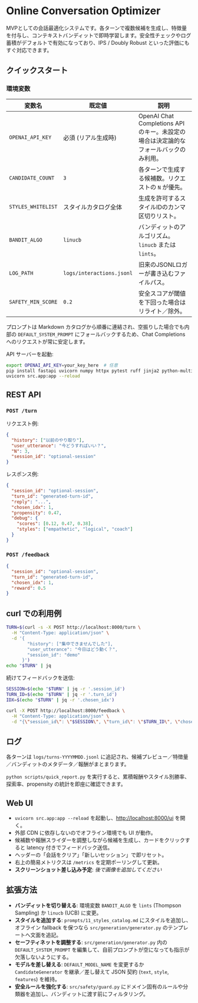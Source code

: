 # Online Conversation Optimizer

MVPとしての会話最適化システムです。各ターンで複数候補を生成し、特徴量を付与し、コンテキストバンディットで即時学習します。安全性チェックやログ蓄積がデフォルトで有効になっており、IPS / Doubly Robust といった評価にもすぐ対応できます。

## クイックスタート

### 環境変数

| 変数名 | 既定値 | 説明 |
| --- | --- | --- |
| `OPENAI_API_KEY` | 必須 (リアル生成時) | OpenAI Chat Completions API のキー。未設定の場合は決定論的なフォールバックのみ利用。|
| `CANDIDATE_COUNT` | `3` | 各ターンで生成する候補数。リクエストの `N` が優先。|
| `STYLES_WHITELIST` | スタイルカタログ全体 | 生成を許可するスタイルIDのカンマ区切りリスト。|
| `BANDIT_ALGO` | `linucb` | バンディットのアルゴリズム。`linucb` または `lints`。|
| `LOG_PATH` | `logs/interactions.jsonl` | 旧来のJSONLロガーが書き込むファイルパス。|
| `SAFETY_MIN_SCORE` | `0.2` | 安全スコアが閾値を下回った場合はリライト／除外。|

プロンプトは Markdown カタログから順番に連結され、空振りした場合でも内部の `DEFAULT_SYSTEM_PROMPT` にフォールバックするため、Chat Completions へのリクエストが常に安定します。

API サーバーを起動:

```bash
export OPENAI_API_KEY=your_key_here  # 任意
pip install fastapi uvicorn numpy httpx pytest ruff jinja2 python-multipart
uvicorn src.app:app --reload
```

## REST API

### `POST /turn`

リクエスト例:

```json
{
  "history": ["以前のやり取り"],
  "user_utterance": "今どうすればいい？",
  "N": 3,
  "session_id": "optional-session"
}
```

レスポンス例:

```json
{
  "session_id": "optional-session",
  "turn_id": "generated-turn-id",
  "reply": "...",
  "chosen_idx": 1,
  "propensity": 0.47,
  "debug": {
    "scores": [0.12, 0.47, 0.38],
    "styles": ["empathetic", "logical", "coach"]
  }
}
```

### `POST /feedback`

```json
{
  "session_id": "optional-session",
  "turn_id": "generated-turn-id",
  "chosen_idx": 1,
  "reward": 0.5
}
```

## curl での利用例

```bash
TURN=$(curl -s -X POST http://localhost:8000/turn \
  -H "Content-Type: application/json" \
  -d '{
        "history": ["集中できませんでした"],
        "user_utterance": "今日はどう動く？",
        "session_id": "demo"
      }')
echo "$TURN" | jq
```

続けてフィードバックを送信:

```bash
SESSION=$(echo "$TURN" | jq -r '.session_id')
TURN_ID=$(echo "$TURN" | jq -r '.turn_id')
IDX=$(echo "$TURN" | jq -r '.chosen_idx')

curl -X POST http://localhost:8000/feedback \
  -H "Content-Type: application/json" \
  -d "{\"session_id\": \"$SESSION\", \"turn_id\": \"$TURN_ID\", \"chosen_idx\": $IDX, \"reward\": 0.6}"
```

## ログ

各ターンは `logs/turns-YYYYMMDD.jsonl` に追記され、候補プレビュー／特徴量／バンディットのメタデータ／報酬がまとまります。

`python scripts/quick_report.py` を実行すると、累積報酬やスタイル別勝率、探索率、propensity の統計を即座に確認できます。

## Web UI

- `uvicorn src.app:app --reload` を起動し、<http://localhost:8000/ui> を開く。
- 外部 CDN に依存しないのでオフライン環境でも UI が動作。
- 候補数や報酬スライダーを調整しながら候補を生成し、カードをクリックすると latency 付きでフィードバック送信。
- ヘッダーの「会話をクリア」「新しいセッション」で即リセット。
- 右上の簡易メトリクスは `/metrics` を定期ポーリングして更新。
- **スクリーンショット差し込み予定**: _後で画像を追加してください_

## 拡張方法

- **バンディットを切り替える**: 環境変数 `BANDIT_ALGO` を `lints` (Thompson Sampling) か `linucb` (UCB) に変更。
- **スタイルを追加する**: `prompts/11_styles_catalog.md` にスタイルを追加し、オフライン fallback を保つなら `src/generation/generator.py` のテンプレートへ文面を追記。
- **セーフティネットを調整する**: `src/generation/generator.py` 内の `DEFAULT_SYSTEM_PROMPT` を編集して、自前プロンプトが空になっても指示が欠落しないようにする。
- **モデルを差し替える**: `DEFAULT_MODEL_NAME` を変更するか `CandidateGenerator` を継承／差し替えて JSON 契約 (`text`, `style`, `features`) を維持。
- **安全ルールを強化する**: `src/safety/guard.py` にドメイン固有のルールや分類器を追加し、バンディットに渡す前にフィルタリング。
